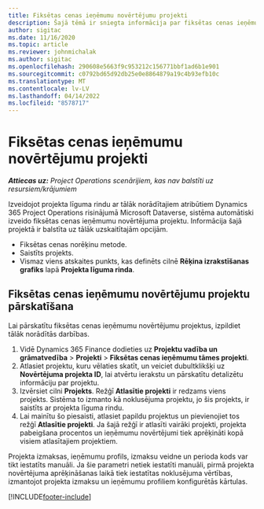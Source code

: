 ```yaml
---
title: Fiksētas cenas ieņēmumu novērtējumu projekti
description: Šajā tēmā ir sniegta informācija par fiksētas cenas ieņēmumiem projektos.
author: sigitac
ms.date: 11/16/2020
ms.topic: article
ms.reviewer: johnmichalak
ms.author: sigitac
ms.openlocfilehash: 290608e5663f9c953212c156771bbf1ad6b1e901
ms.sourcegitcommit: c0792bd65d92db25e0e8864879a19c4b93efb10c
ms.translationtype: MT
ms.contentlocale: lv-LV
ms.lasthandoff: 04/14/2022
ms.locfileid: "8578717"
---
```

# <a name="fixed-price-revenue-estimate-projects"></a>Fiksētas cenas ieņēmumu novērtējumu projekti 

_**Attiecas uz:** Project Operations scenārijiem, kas nav balstīti uz resursiem/krājumiem_

Izveidojot projekta līguma rindu ar tālāk norādītajiem atribūtiem Dynamics 365 Project Operations risinājumā Microsoft Dataverse, sistēma automātiski izveido fiksētas cenas ieņēmumu novērtējuma projektu. Informācija šajā projektā ir balstīta uz tālāk uzskaitītajām opcijām.

  - Fiksētas cenas norēķinu metode.
  - Saistīts projekts.
  - Vismaz viens atskaites punkts, kas definēts cilnē **Rēķina izrakstīšanas grafiks** lapā **Projekta līguma rinda**.

## <a name="review-fixed-price-revenue-estimates-projects"></a>Fiksētas cenas ieņēmumu novērtējumu projektu pārskatīšana
Lai pārskatītu fiksētas cenas ieņēmumu novērtējumu projektus, izpildiet tālāk norādītās darbības.

1. Vidē Dynamics 365 Finance dodieties uz **Projektu vadība un grāmatvedība** > **Projekti** > **Fiksētas cenas ieņēmumu tāmes projekti**.
2. Atlasiet projektu, kuru vēlaties skatīt, un veiciet dubultklikšķi uz **Novērtējuma projekta ID**, lai atvērtu ierakstu un pārskatītu detalizētu informāciju par projektu.
3. Izvērsiet cilni **Projekts**. Režģī **Atlasītie projekti** ir redzams viens projekts. Sistēma to izmanto kā noklusējuma projektu, jo šis projekts, ir saistīts ar projekta līguma rindu. 
4. Lai mainītu šo piesaisti, atlasiet papildu projektus un pievienojiet tos režģī **Atlasītie projekti**. Ja šajā režģī ir atlasīti vairāki projekti, projekta pabeigšana procentos un ieņēmumu novērtējumi tiek aprēķināti kopā visiem atlasītajiem projektiem.

  Projekta izmaksas, ieņēmumu profils, izmaksu veidne un perioda kods var tikt iestatīts manuāli. Ja šie parametri netiek iestatīti manuāli, pirmā projekta novērtējuma aprēķināšanas laikā tiek iestatītas noklusējuma vērtības, izmantojot projekta izmaksu un ieņēmumu profiliem konfigurētās kārtulas.



[!INCLUDE[footer-include](../includes/footer-banner.md)]